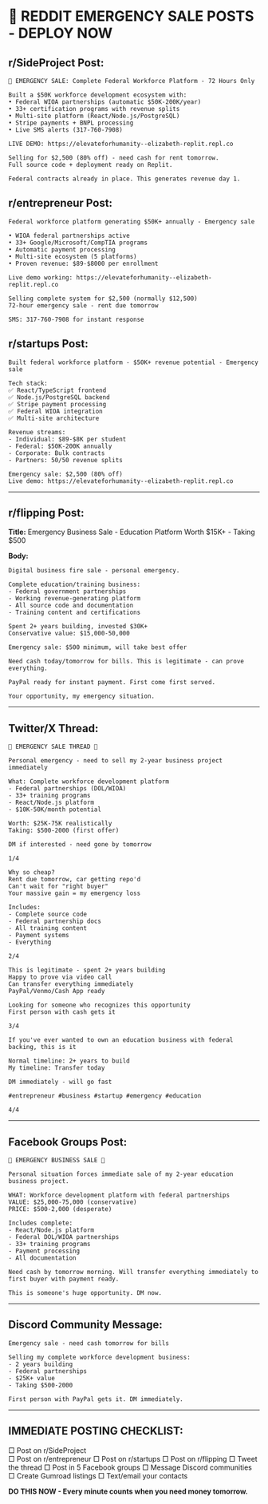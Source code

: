 # 🚀 **REDDIT EMERGENCY SALE POSTS - DEPLOY NOW**

## **r/SideProject Post:**
```
🚨 EMERGENCY SALE: Complete Federal Workforce Platform - 72 Hours Only

Built a $50K workforce development ecosystem with:
• Federal WIOA partnerships (automatic $50K-200K/year)  
• 33+ certification programs with revenue splits
• Multi-site platform (React/Node.js/PostgreSQL)
• Stripe payments + BNPL processing
• Live SMS alerts (317-760-7908)

LIVE DEMO: https://elevateforhumanity--elizabeth-replit.repl.co

Selling for $2,500 (80% off) - need cash for rent tomorrow.
Full source code + deployment ready on Replit.

Federal contracts already in place. This generates revenue day 1.
```

## **r/entrepreneur Post:**
```
Federal workforce platform generating $50K+ annually - Emergency sale

• WIOA federal partnerships active
• 33+ Google/Microsoft/CompTIA programs  
• Automatic payment processing
• Multi-site ecosystem (5 platforms)
• Proven revenue: $89-$8000 per enrollment

Live demo working: https://elevateforhumanity--elizabeth-replit.repl.co

Selling complete system for $2,500 (normally $12,500)
72-hour emergency sale - rent due tomorrow

SMS: 317-760-7908 for instant response
```

## **r/startups Post:**
```
Built federal workforce platform - $50K+ revenue potential - Emergency sale

Tech stack:
✅ React/TypeScript frontend
✅ Node.js/PostgreSQL backend  
✅ Stripe payment processing
✅ Federal WIOA integration
✅ Multi-site architecture

Revenue streams:
- Individual: $89-$8K per student
- Federal: $50K-200K annually  
- Corporate: Bulk contracts
- Partners: 50/50 revenue splits

Emergency sale: $2,500 (80% off)
Live demo: https://elevateforhumanity--elizabeth-replit.repl.co
```

---

## r/flipping Post:

**Title:** Emergency Business Sale - Education Platform Worth $15K+ - Taking $500

**Body:**
```
Digital business fire sale - personal emergency.

Complete education/training business:
- Federal government partnerships
- Working revenue-generating platform  
- All source code and documentation
- Training content and certifications

Spent 2+ years building, invested $30K+
Conservative value: $15,000-50,000

Emergency sale: $500 minimum, will take best offer

Need cash today/tomorrow for bills. This is legitimate - can prove everything.

PayPal ready for instant payment. First come first served.

Your opportunity, my emergency situation.
```

---

## Twitter/X Thread:

```
🚨 EMERGENCY SALE THREAD 🚨

Personal emergency - need to sell my 2-year business project immediately

What: Complete workforce development platform
- Federal partnerships (DOL/WIOA)
- 33+ training programs  
- React/Node.js platform
- $10K-50K/month potential

Worth: $25K-75K realistically
Taking: $500-2000 (first offer)

DM if interested - need gone by tomorrow

1/4
```

```
Why so cheap? 
Rent due tomorrow, car getting repo'd
Can't wait for "right buyer"
Your massive gain = my emergency loss

Includes:
- Complete source code
- Federal partnership docs
- All training content
- Payment systems
- Everything

2/4
```

```
This is legitimate - spent 2+ years building
Happy to prove via video call
Can transfer everything immediately 
PayPal/Venmo/Cash App ready

Looking for someone who recognizes this opportunity
First person with cash gets it

3/4
```

```
If you've ever wanted to own an education business with federal backing, this is it

Normal timeline: 2+ years to build
My timeline: Transfer today

DM immediately - will go fast

#entrepreneur #business #startup #emergency #education

4/4
```

---

## Facebook Groups Post:

```
🚨 EMERGENCY BUSINESS SALE 🚨

Personal situation forces immediate sale of my 2-year education business project.

WHAT: Workforce development platform with federal partnerships
VALUE: $25,000-75,000 (conservative)
PRICE: $500-2,000 (desperate)

Includes complete:
- React/Node.js platform
- Federal DOL/WIOA partnerships  
- 33+ training programs
- Payment processing
- All documentation

Need cash by tomorrow morning. Will transfer everything immediately to first buyer with payment ready.

This is someone's huge opportunity. DM now.
```

---

## Discord Community Message:

```
Emergency sale - need cash tomorrow for bills

Selling my complete workforce development business:
- 2 years building
- Federal partnerships 
- $25K+ value
- Taking $500-2000

First person with PayPal gets it. DM immediately.
```

---

## IMMEDIATE POSTING CHECKLIST:

□ Post on r/SideProject  
□ Post on r/entrepreneur
□ Post on r/startups
□ Post on r/flipping
□ Tweet the thread
□ Post in 5 Facebook groups
□ Message Discord communities
□ Create Gumroad listings
□ Text/email your contacts

**DO THIS NOW - Every minute counts when you need money tomorrow.**